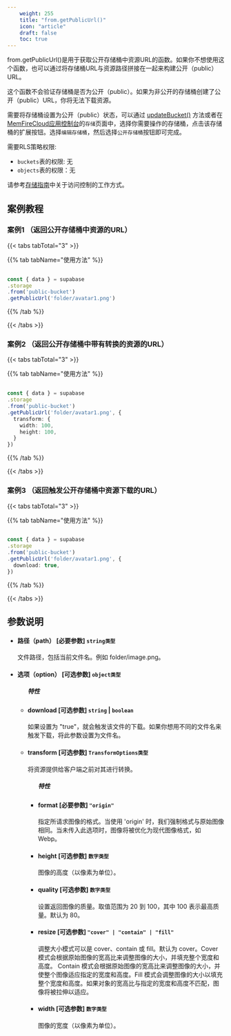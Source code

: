 ```yaml
---
    weight: 255
    title: "from.getPublicUrl()"
    icon: "article"
    draft: false
    toc: true
---
```


from.getPublicUrl()是用于获取公开存储桶中资源URL的函数。如果你不想使用这个函数，也可以通过将存储桶URL与资源路径拼接在一起来构建公开（public）URL。


这个函数不会验证存储桶是否为公开（public）。如果为非公开的存储桶创建了公开（public）URL，你将无法下载资源。

需要将存储桶设置为公开（public）状态，可以通过 [updateBucket()](/docs/app/SDKdocs/JavaScript/storage/storage-updatebucket) 方法或者在 [MemFireCloud应用控制台](https://cloud.memfiredb.com/project)的`存储`页面中，选择你需要操作的存储桶，点击该存储桶的扩展按钮。选择`编辑存储桶`，然后选择`公开存储桶`按钮即可完成。


需要RLS策略权限:
  - `buckets`表的权限: 无
  - `objects`表的权限：无

请参考[存储指南](/docs/app/storage/storage#access-control)中关于访问控制的工作方式。


## 案例教程

### 案例1 （返回公开存储桶中资源的URL）

{{< tabs tabTotal="3" >}}


{{% tab tabName="使用方法" %}}



  ```ts
                                                                                   
const { data } = supabase
  .storage
  .from('public-bucket')
  .getPublicUrl('folder/avatar1.png')
  ```



{{% /tab %}}

{{< /tabs >}}



### 案例2 （返回公开存储桶中带有转换的资源的URL）

{{< tabs tabTotal="3" >}}


{{% tab tabName="使用方法" %}}



  ```ts
                                                                                   
const { data } = supabase
  .storage
  .from('public-bucket')
  .getPublicUrl('folder/avatar1.png', {
    transform: {
      width: 100,
      height: 100,
    }
  })
  ```



{{% /tab %}}

{{< /tabs >}}


### 案例3 （返回触发公开存储桶中资源下载的URL）

{{< tabs tabTotal="3" >}}


{{% tab tabName="使用方法" %}}



  ```ts
                                                                                   
const { data } = supabase
  .storage
  .from('public-bucket')
  .getPublicUrl('folder/avatar1.png', {
    download: true,
  })
  ```



{{% /tab %}}

{{< /tabs >}}












## 参数说明


<ul className="method-list-group">
  
<li className="method-list-item">
  <h4 className="method-list-item-label">
    <span className="method-list-item-label-name">
      路径（path）
    </span>
    <span className="method-list-item-label-badge required">
      [必要参数]
    </span>
    <span className="method-list-item-validation">
      <code>string类型</code>
    </span>
  </h4>
  <div class="method-list-item-description">

文件路径，包括当前文件名。例如 folder/image.png。

  </div>
  
</li>




<li className="method-list-item">
  <h4 className="method-list-item-label">
    <span className="method-list-item-label-name">
      选项（option）
    </span>
    <span className="method-list-item-label-badge false">
      [可选参数]
    </span>
    <span className="method-list-item-validation">
      <code>object类型</code>
    </span>
  </h4>
  
<ul className="method-list-group">
  <h5 class="method-list-title method-list-title-isChild expanded">特性</h5>


<li className="method-list-item">
  <h4 className="method-list-item-label">
    <span className="method-list-item-label-name">
      download
    </span>
    <span className="method-list-item-label-badge required">
      [可选参数]
    </span>
    <span className="method-list-item-validation">
      <code>string</code> | <code>boolean</code>
    </span>
  </h4>
  <div class="method-list-item-description">

如果设置为 "true"，就会触发该文件的下载。如果你想用不同的文件名来触发下载，将此参数设置为文件名。

  </div>
  
</li>



<li className="method-list-item">
  <h4 className="method-list-item-label">
    <span className="method-list-item-label-name">
      transform
    </span>
    <span className="method-list-item-label-badge required">
      [可选参数]
    </span>
    <span className="method-list-item-validation">
      <code>TransformOptions类型</code>
    </span>
  </h4>
  <div class="method-list-item-description">

将资源提供给客户端之前对其进行转换。

  </div>
  
<ul className="method-list-group">
  <h5 class="method-list-title method-list-title-isChild expanded">特性</h5>

<li className="method-list-item">
  <h4 className="method-list-item-label">
    <span className="method-list-item-label-name">
      format
    </span>
    <span className="method-list-item-label-badge required">
      [必要参数]
    </span>
    <span className="method-list-item-validation">
      <code>"origin"</code>
    </span>
  </h4>
  <div class="method-list-item-description">

指定所请求图像的格式。当使用 'origin' 时，我们强制格式与原始图像相同。当未传入此选项时，图像将被优化为现代图像格式，如 Webp。

  </div>
  
</li>


<li className="method-list-item">
  <h4 className="method-list-item-label">
    <span className="method-list-item-label-name">
      height
    </span>
    <span className="method-list-item-label-badge required">
      [可选参数]
    </span>
    <span className="method-list-item-validation">
      <code>数字类型</code>
    </span>
  </h4>
  <div class="method-list-item-description">

图像的高度（以像素为单位）。

  </div>
  
</li>

<li className="method-list-item">
  <h4 className="method-list-item-label">
    <span className="method-list-item-label-name">
      quality
    </span>
    <span className="method-list-item-label-badge required">
      [可选参数]
    </span>
    <span className="method-list-item-validation">
      <code>数字类型</code>
    </span>
  </h4>
  <div class="method-list-item-description">

设置返回图像的质量。取值范围为 20 到 100，其中 100 表示最高质量。默认为 80。

  </div>
  
</li>


<li className="method-list-item">
  <h4 className="method-list-item-label">
    <span className="method-list-item-label-name">
      resize
    </span>
    <span className="method-list-item-label-badge required">
      [可选参数]
    </span>
    <span className="method-list-item-validation">
      <code>"cover" | "contain" | "fill"</code>
    </span>
  </h4>
  <div class="method-list-item-description">

调整大小模式可以是 cover、contain 或 fill。默认为 cover。Cover 模式会根据原始图像的宽高比来调整图像的大小，并填充整个宽度和高度。
Contain 模式会根据原始图像的宽高比来调整图像的大小，并使整个图像适应指定的宽度和高度。Fill 模式会调整图像的大小以填充整个宽度和高度。如果对象的宽高比与指定的宽度和高度不匹配，图像将被拉伸以适应。

  </div>
  
</li>

<li className="method-list-item">
  <h4 className="method-list-item-label">
    <span className="method-list-item-label-name">
      width
    </span>
    <span className="method-list-item-label-badge required">
      [可选参数]
    </span>
    <span className="method-list-item-validation">
      <code>数字类型</code>
    </span>
  </h4>
  <div class="method-list-item-description">

图像的宽度（以像素为单位）。

  </div>
  
</li>


</ul>

</li>

</ul>

</li>

</ul>